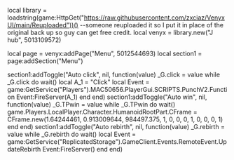 local library = loadstring(game:HttpGet("https://raw.githubusercontent.com/zxciaz/VenyxUI/main/Reuploaded"))() --someone reuploaded it so I put it in place of the original back up so guy can get free credit.
local venyx = library.new("J hub", 5013109572)

local page = venyx:addPage("Menu", 5012544693)
local section1 = page:addSection("Menu")

section1:addToggle("Auto click", nil, function(value)
_G.click = value
while _G.click do wait()
local A_1 = "Click" local Event = game:GetService("Players").MAC50656.PlayerGui.SCRIPTS.PunchV2.Function Event:FireServer(A_1)
end
end)
section1:addToggle("Auto win", nil, function(value)
_G.TPwin = value
while _G.TPwin do wait()
game.Players.LocalPlayer.Character.HumanoidRootPart.CFrame = CFrame.new(1.64244461, 0.913009644, 984497.375, 1, 0, 0, 0, 1, 0, 0, 0, 1)
end
end)
section1:addToggle("Auto rebirth", nil, function(value)
_G.rebirth = value
while _G.rebirth do wait()
local Event = game:GetService("ReplicatedStorage").GameClient.Events.RemoteEvent.UpdateRebirth
Event:FireServer()
end
end)
